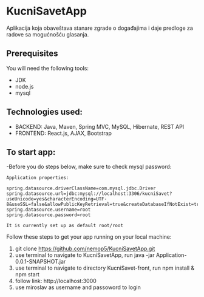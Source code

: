 # KucniSavetApp
Aplikacija koja obaveštava stanare zgrade o događajima i daje predloge za radove sa mogućnošću glasanja.

## Prerequisites

You will need the following tools:
- JDK
- node.js
- mysql

## Technologies used:
- BACKEND: Java, Maven, Spring MVC, MySQL, Hibernate, REST API 
- FRONTEND: React.js, AJAX, Bootstrap 

## To start app:

-Before you do steps below, make sure to check mysql password:

```
Application properties: 

spring.datasource.driverClassName=com.mysql.jdbc.Driver
spring.datasource.url=jdbc:mysql://localhost:3306/kucniSavet?useUnicode=yes&characterEncoding=UTF-8&useSSL=false&allowPublicKeyRetrieval=true&createDatabaseIfNotExist=true
spring.datasource.username=root
spring.datasource.password=root

It is currently set up as default root/root
```


Follow these steps to get your app running on your local machine:
1. git clone https://github.com/nemop5/KucniSavetApp.git
2. use terminal to navigate to KucniSavetApp, run java -jar Application-0.0.1-SNAPSHOT.jar
3. use terminal to navigate to directory KucniSavet-front, run npm install & npm start
4. follow link: http://localhost:3000
5. use miroslav as username and passoword to login


